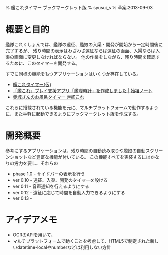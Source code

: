 % 艦これタイマー ブックマークレット版
% syusui\_s
% 草案:2013-09-03

# 概要と目的
艦隊これくしょんでは、艦隊の遠征、艦娘の入渠・開発が開始から一定時間後に完了するが、
残り時間の表示はわざわざ遠征ならば遠征の画面、入渠ならば入渠の画面に変更しなければならない。
他の作業をしながら、残り時間を確認するために、このタイマーを開発する。

すでに同様の機能をもつアプリケーションはいくつか存在している。

* [艦これタイマー(仮)](http://tek3.blog.fc2.com/blog-entry-47.html)
* [「艦これ」プレイ支援アプリ「艦隊時計」を作成しました | 始祖ノート](http://blog2.shisochou.net/article/69133042.html?1371958914)
* [赤城さんのお風呂タイマー ＠艦これ](https://sites.google.com/site/bathtimer/)

これらに搭載されている機能を元に、マルチプラットフォームで動作するように、また手軽に起動できるようにブックマークレット版を作成する。

# 開発概要
参考にするアプリケーションは、残り時間の自動読み取りや艦娘の自動スクリーンショットなど豊富な機能が付いている。
この機能すべてを実装するにはかなりの労力を要し、それらの

* phase 1.0 - サイドバーの表示を行う
* ver 0.10 - 遠征、入渠、開発のタイマーを設ける
* ver 0.11 - 音声通知を行えるようにする
* ver 0.12 - 遠征に応じて時間を自動入力できるようにする
* ver 0.13 - 


# アイデアメモ
* OCRのAPIを用いて、
* マルチプラットフォームで動くことを考慮して、HTML5で制定された新しいdatetime-localやnumberなどは利用しない方針
